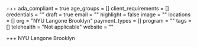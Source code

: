 +++
ada_compliant = true
age_groups = []
client_requirements = []
credentials = ""
draft = true
email = ""
highlight = false
image = ""
locations = []
org = "NYU Langone Brooklyn"
payment_types = []
program = ""
tags = []
telehealth = "Not applicable"
website = ""

+++
NYU Langone Brooklyn